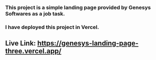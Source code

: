 ### This project is a simple landing page provided by Genesys Softwares as a job task.
### I have deployed this project in Vercel.
## Live Link: https://genesys-landing-page-three.vercel.app/
